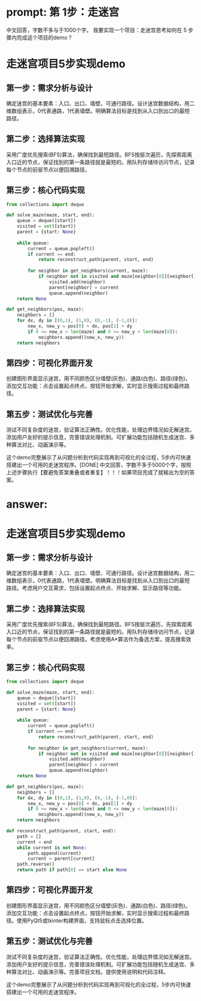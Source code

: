 # prompt: 第 1步：走迷宫
中文回答，字数不多与于1000个字。
我要实现一个项目：走迷宫思考如何在 5 步骤内完成这个项目的demo？

# 走迷宫项目5步实现demo

## 第一步：需求分析与设计
确定迷宫的基本要素：入口、出口、墙壁、可通行路径。设计迷宫数据结构，用二维数组表示，0代表通路，1代表墙壁。明确算法目标是找到从入口到出口的最短路径。

## 第二步：选择算法实现
采用广度优先搜索(BFS)算法，确保找到最短路径。BFS按层次遍历，先探索距离入口近的节点，保证找到的第一条路径就是最短的。用队列存储待访问节点，记录每个节点的前驱节点以便回溯路径。

## 第三步：核心代码实现
```python
from collections import deque

def solve_maze(maze, start, end):
    queue = deque([start])
    visited = set([start])
    parent = {start: None}
    
    while queue:
        current = queue.popleft()
        if current == end:
            return reconstruct_path(parent, start, end)
        
        for neighbor in get_neighbors(current, maze):
            if neighbor not in visited and maze[neighbor[0]][neighbor[1]] == 0:
                visited.add(neighbor)
                parent[neighbor] = current
                queue.append(neighbor)
    return None

def get_neighbors(pos, maze):
    neighbors = []
    for dx, dy in [(0,1), (1,0), (0,-1), (-1,0)]:
        new_x, new_y = pos[0] + dx, pos[1] + dy
        if 0 <= new_x < len(maze) and 0 <= new_y < len(maze[0]):
            neighbors.append((new_x, new_y))
    return neighbors
```

## 第四步：可视化界面开发
创建图形界面显示迷宫，用不同颜色区分墙壁(灰色)、通路(白色)、路径(绿色)。添加交互功能：点击设置起点终点，按钮开始求解，实时显示搜索过程和最终路径。

## 第五步：测试优化与完善
测试不同复杂度的迷宫，验证算法正确性。优化性能，处理边界情况如无解迷宫。添加用户友好的提示信息，完善错误处理机制。可扩展功能包括随机生成迷宫、多种算法对比、动画演示等。

这个demo完整展示了从问题分析到代码实现再到可视化的全过程，5步内可快速搭建出一个可用的走迷宫程序。[DONE]
中文回答，字数不多于5000个字，按照上述步骤执行【要避免答案重叠或者重复】！！！如果项目完成了就输出为空的答案。

# answer: 
 # 走迷宫项目5步实现demo

## 第一步：需求分析与设计
确定迷宫的基本要素：入口、出口、墙壁、可通行路径。设计迷宫数据结构，用二维数组表示，0代表通路，1代表墙壁。明确算法目标是找到从入口到出口的最短路径。考虑用户交互需求，包括设置起点终点、开始求解、显示路径等功能。

## 第二步：选择算法实现
采用广度优先搜索(BFS)算法，确保找到最短路径。BFS按层次遍历，先探索距离入口近的节点，保证找到的第一条路径就是最短的。用队列存储待访问节点，记录每个节点的前驱节点以便回溯路径。考虑使用A*算法作为备选方案，提高搜索效率。

## 第三步：核心代码实现
```python
from collections import deque

def solve_maze(maze, start, end):
    queue = deque([start])
    visited = set([start])
    parent = {start: None}
    
    while queue:
        current = queue.popleft()
        if current == end:
            return reconstruct_path(parent, start, end)
        
        for neighbor in get_neighbors(current, maze):
            if neighbor not in visited and maze[neighbor[0]][neighbor[1]] == 0:
                visited.add(neighbor)
                parent[neighbor] = current
                queue.append(neighbor)
    return None

def get_neighbors(pos, maze):
    neighbors = []
    for dx, dy in [(0,1), (1,0), (0,-1), (-1,0)]:
        new_x, new_y = pos[0] + dx, pos[1] + dy
        if 0 <= new_x < len(maze) and 0 <= new_y < len(maze[0]):
            neighbors.append((new_x, new_y))
    return neighbors

def reconstruct_path(parent, start, end):
    path = []
    current = end
    while current is not None:
        path.append(current)
        current = parent[current]
    path.reverse()
    return path if path[0] == start else None
```

## 第四步：可视化界面开发
创建图形界面显示迷宫，用不同颜色区分墙壁(灰色)、通路(白色)、路径(绿色)。添加交互功能：点击设置起点终点，按钮开始求解，实时显示搜索过程和最终路径。使用PyQt5或tkinter构建界面，支持鼠标点击选择位置。

## 第五步：测试优化与完善
测试不同复杂度的迷宫，验证算法正确性。优化性能，处理边界情况如无解迷宫。添加用户友好的提示信息，完善错误处理机制。可扩展功能包括随机生成迷宫、多种算法对比、动画演示等。完善项目文档，提供使用说明和代码注释。

这个demo完整展示了从问题分析到代码实现再到可视化的全过程，5步内可快速搭建出一个可用的走迷宫程序。
